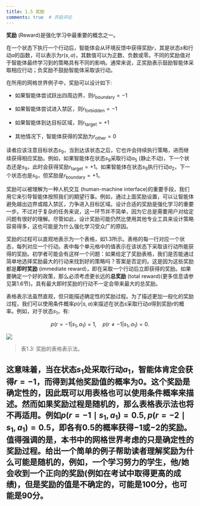 ```yaml
---
title: 1.5 奖励
comments: true  # 开启评论
---
```

**奖励** (Reward)是强化学习中最重要的概念之一。

在一个状态下执行一个行动后，智能体会从环境反馈中获得奖励$r$，其是状态$s$和行动$a$的函数，可以表示为$r(s,a)$，其数值可以为正数、负数或零。不同的奖励值对于智能体最终学习到的策略具有不同的影响。通常来说，正奖励表示鼓励智能体采取相应行动；负奖励不鼓励智能体采取该行动。

在所用的网格世界例子中，奖励可以设计如下:

- 如果智能体尝试跃出四周边界，则$r_\text{boundary}=-1$
  
- 如果智能体尝试进入禁区，则$r_\text{forbidden}=-1$
  
- 如果智能体到达目标区域，则$r_\text{target}=+1$
  
- 其他情况下，智能体获得的奖励为$r_\text{other}=0$

读者应该注意目标状态$s_9$，当到达该状态之后，它也许会持续执行策略，进而继续获得相应奖励。例如，如果智能体在状态$s_9$采取行动$a_5$ (静止不动)，下一个状态还是$s_9$，此时会获得奖励$r_\text{target}=+1$。如果智能体在状态$s_9$执行行动$a_2$，下一个状态也是$s_9$，但奖励是$r_\text{boundary}=+1$。

奖励可以被理解为一种人机交互 (human-machine interface)的重要手段，我们用它来引导智能体按照我们的期望行事。例如，通过上面奖励设置，可以让智能体避免越出边界或踏入禁区，力争进入目标区域。设计合适的奖励是强化学习的重要一步。不过对于复杂的任务来说，这一环节并不简单，因为它总是需要用户对给定问题有很好的理解。尽管如此，设计奖励可能仍然比使用其他专业工具来设计策略容易得多，这也可能是为什么强化学习受众广的原因。

奖励的过程可以直观地表示为一个表格，如$1.3$所示。表格的每一行对应一个状态，每列对应一个行动。表中每个单元格中的值表示在该状态下采取该行动所能获得的奖励。初学者可能会有这样一个问题：如果给定了奖励表格，我们是否能通过简单地选择奖励最大的行动来找到好的策略吗？答案是否定的。这是因为这些奖励都是**即时奖励** (immediate reward)，即在采取一个行动后立即获得的奖励。如果要确定一个好的政策，那么必须考虑更长远的**总奖励** (total reward)(更多信息请参见第$1.6$节)。具有最大即时奖励的行动不一定会带来最大的总奖励。

表格表示法虽然直观，但只能描述确定性的奖励过程。为了描述更加一般化的奖励过程，我们可以使用条件概率$p(r|s,a)$来描述在状态$s$采取行动$a$得到奖励$r$的概率。例如，对于状态$s_1$，有:

$$p(r=-1|s_{1},a_{1})=1,\quad p(r\neq-1|s_{1},a_{1})=0.$$

 ![](../img/01/7.png)
 >  表1.3: 奖励的表格表示法。

这意味着，当在状态$s_1$处采取行动$a_1$，智能体肯定会获得$r=-1$，而得到其他奖励值的概率为$0$。这个奖励是确定性的，因此既可以用表格也可以使用条件概率来描述。然而如果奖励过程是随机的，那么表格表示法也将不再适用。例如$p(r=-1\mid s_1,a_1)=0.5,p(r=-2\mid s_1,a_1)=0.5$，即各有$0.5$的概率获得$-1$或$-2$的奖励。值得强调的是，本书中的网格世界考虑的只是确定性的奖励过程。给出一个简单的例子帮助读者理解奖励为什么可能是随机的，例如，一个学习努力的学生，他/她会收到一个正向的奖励(例如在考试中取得更高的成绩)，但是奖励的值是不确定的，可能是100分，也可能是90分。
---